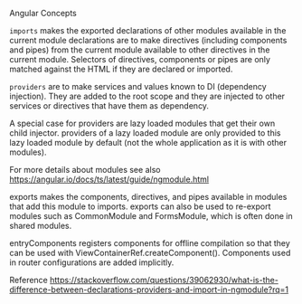
Angular Concepts

`imports` makes the exported declarations of other modules available in the current module
declarations are to make directives (including components and pipes) from the current module available to other directives in the current module. Selectors of directives, components or pipes are only matched against the HTML if they are declared or imported.

`providers` are to make services and values known to DI (dependency injection). They are added to the root scope and they are injected to other services or directives that have them as dependency.


A special case for providers are lazy loaded modules that get their own child injector. providers of a lazy loaded module are only provided to this lazy loaded module by default (not the whole application as it is with other modules).

For more details about modules see also https://angular.io/docs/ts/latest/guide/ngmodule.html

exports makes the components, directives, and pipes available in modules that add this module to imports. exports can also be used to re-export modules such as CommonModule and FormsModule, which is often done in shared modules.

entryComponents registers components for offline compilation so that they can be used with ViewContainerRef.createComponent(). Components used in router configurations are added implicitly.


Reference
https://stackoverflow.com/questions/39062930/what-is-the-difference-between-declarations-providers-and-import-in-ngmodule?rq=1
